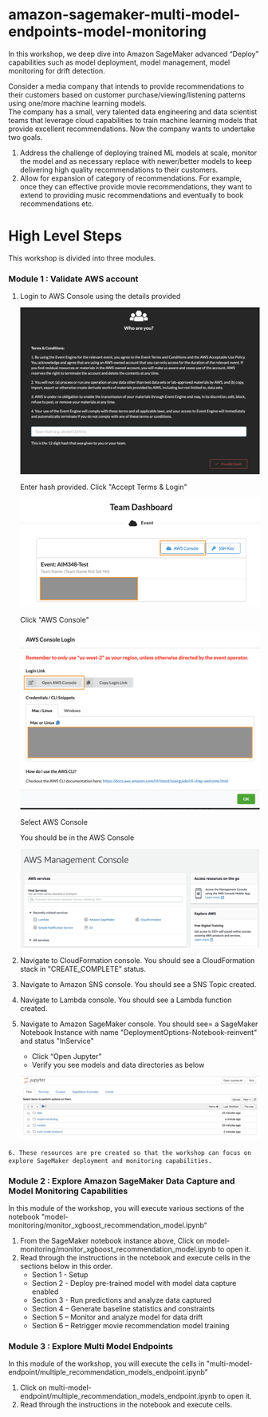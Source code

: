 # amazon-sagemaker-multi-model-endpoints-model-monitoring

In this workshop, we deep dive into Amazon SageMaker advanced “Deploy” capabilities such as model deployment, model management, model monitoring for drift detection.  

Consider a media company that intends to provide recommendations to their customers  based on customer purchase/viewing/listening patterns using one/more machine learning models.  
The company has a small, very talented data engineering and data scientist teams that leverage cloud capabilities to train machine learning models that provide excellent recommendations. 
Now the company wants to undertake two goals.

1.	Address the challenge of deploying trained ML models at scale, monitor the model and as necessary replace with newer/better models to keep delivering high quality recommendations to their customers.  
2.	Allow for expansion of category of recommendations.  For example, once they can effective provide movie recommendations, they want to extend to providing music recommendations and eventually to book recommendations etc. 

# High Level Steps

This workshop is divided into three modules.

### Module 1 : Validate AWS account 
   1. Login to AWS Console using the details provided
    
      ![ee-login](images/ee/EventEngine_Login.png)
        
      Enter hash provided. Click "Accept Terms & Login"
        
        ![ee-login](images/ee/EventEngine_AWSConsole_Button.png) 
        
      Click "AWS Console" 
        
        ![ee-login](images/ee/EventEngine_AWSConsole_Tab.png) 
        
       Select AWS Console
        
      You should be in the AWS Console
        
        ![ee-login](images/ee/EventEngine_AWSConsole_View.png) 
        
   2. Navigate to CloudFormation console.  You should see a CloudFormation stack in "CREATE_COMPLETE" status.
    
   3. Navigate to Amazon SNS console.  You should see a SNS Topic created.
    
   4. Navigate to Lambda console.  You should see a Lambda function created.
    
   5. Navigate to Amazon SageMaker console. You should see= a SageMaker Notebook Instance with name "DeploymentOptions-Notebook-reinvent" and status "InService"
        * Click “Open Jupyter”
        * Verify you see models and data directories as below
        
        ![JupyterNotebookHome](images/JupyterNotebook_Home.png)
        
    6. These resources are pre created so that the workshop can focus on explore SageMaker deployment and monitoring capabilities.   
    
### Module 2 : Explore Amazon SageMaker Data Capture and Model Monitoring Capabilities

   In this module of the workshop, you will execute various sections of the notebook "model-monitoring/monitor_xgboost_recommendation_model.ipynb"

   1. From the SageMaker notebook instance above, Click on model-monitoring/monitor_xgboost_recommendation_model.ipynb to open it.
   2. Read through the instructions in the notebook and execute cells in the sections below in this order. 
       *  Section 1 - Setup
       *  Section 2 - Deploy pre-trained model with model data capture enabled
       *  Section 3 - Run predictions and analyze data captured
       *  Section 4 – Generate baseline statistics and constraints
       *  Section 5 – Monitor and analyze model for data drift 
       *  Section 6 – Retrigger movie recommendation model training 

### Module 3 : Explore Multi Model Endpoints

   In this module of the workshop, you will execute the cells in "multi-model-endpoint/multiple_recommendation_models_endpoint.ipynb" 
   1. Click on multi-model-endpoint/multiple_recommendation_models_endpoint.ipynb to open it.
   2. Read through the instructions in the notebook and execute cells. 

